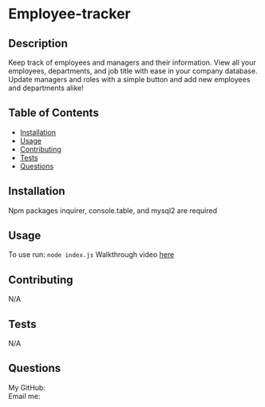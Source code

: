   # Employee-tracker

  

  ## Description

  Keep track of employees and managers and their information. View all your employees, departments, and job title with ease in your company database. Update managers and roles with a simple button and add new employees and departments alike!

  ## Table of Contents

  * [Installation](#installation)
  * [Usage](#usage)
  * [Contributing](#contributing)
  * [Tests](#tests)
  * [Questions](#questions)

  ## Installation

  Npm packages inquirer, console.table, and mysql2 are required

  ## Usage 

  To use run: `node index.js`
  Walkthrough video [here](https://watch.screencastify.com/v/KMvHVavMGOEvjfUGoihp)

  

  ## Contributing

  N/A
  
  ## Tests
  N/A

  ## Questions
  My GitHub: [](https://github.com/) <br>
  Email me: 
